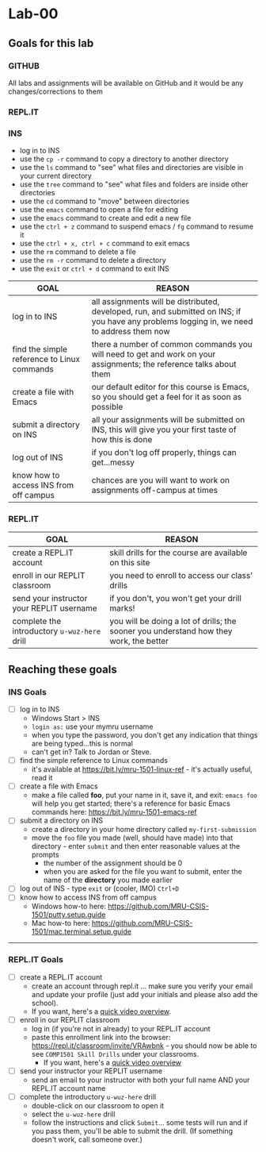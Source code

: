 # Lab-00

## Goals for this lab

### GITHUB

All labs and assignments will be available on GitHub and it would be any changes/corrections to them

### <span>REPL.IT</span>

### INS

- log in to INS
- use the `cp -r` command to copy a directory to another directory
- use the `ls` command to "see" what files and directories are visible in your current directory
- use the `tree` command to "see" what files and folders are inside other directories
- use the `cd` command to "move" between directories
- use the `emacs` command to open a file for editing
- use the `emacs` command to create and edit a new file
- use the `ctrl + z` command to suspend emacs / `fg` command to resume it
- use the `ctrl + x, ctrl + c` command to exit emacs
- use the `rm` command to delete a file
- use the `rm -r` command to delete a directory
- use the `exit` or `ctrl + d` command to exit INS

| GOAL                                        | REASON                                                                                                                                      |
| ------------------------------------------- | ------------------------------------------------------------------------------------------------------------------------------------------- |
| log in to INS                               | all assignments will be distributed, developed, run, and submitted on INS; if you have any problems logging in, we need to address them now |
| find the simple reference to Linux commands | there a number of common commands you will need to get and work on your assignments; the reference talks about them                         |
| create a file with Emacs                    | our default editor for this course is Emacs, so you should get a feel for it as soon as possible                                            |
| submit a directory on INS                   | all your assignments will be submitted on INS, this will give you your first taste of how this is done                                      |
| log out of INS                              | if you don't log off properly, things can get...messy                                                                                       |
| know how to access INS from off campus      | chances are you will want to work on assignments off-campus at times                                                                        |

### <span>REPL.IT</span>

| GOAL                                         | REASON                                                                                 |
| -------------------------------------------- | -------------------------------------------------------------------------------------- |
| create a REPL.IT account                     | skill drills for the course are available on this site                                 |
| enroll in our REPLIT classroom               | you need to enroll to access our class' drills                                         |
| send your instructor your REPLIT username    | if you don't, you won't get your drill marks!                                          |
| complete the introductory `u-wuz-here` drill | you will be doing a lot of drills; the sooner you understand how they work, the better |

## Reaching these goals

### INS Goals

- [ ] log in to INS
  - Windows Start > INS
  - `login as:` use your mymru username
  - when you type the password, you don't get any indication that things are being typed...this is normal
  - can't get in? Talk to Jordan or Steve.
- [ ] find the simple reference to Linux commands
  - it's available at https://bit.ly/mru-1501-linux-ref - it's actually useful, read it
- [ ] create a file with Emacs
  - make a file called **foo**, put your name in it, save it, and exit: `emacs foo` will help you get started; there's a reference for basic Emacs commands here: https://bit.ly/mru-1501-emacs-ref
- [ ] submit a directory on INS
  - create a directory in your home directory called `my-first-submission`
  - move the `foo` file you made (well, should have made) into that directory - enter `submit` and then enter reasonable values at the prompts
    - the number of the assignment should be 0
    - when you are asked for the file you want to submit, enter the name of the **directory** you made earlier
- [ ] log out of INS - type `exit` or (cooler, IMO) `Ctrl+D`
- [ ] know how to access INS from off campus
  - Windows how-to here: https://github.com/MRU-CSIS-1501/putty.setup.guide
  - Mac how-to here: https://github.com/MRU-CSIS-1501/mac.terminal.setup.guide

---

### REPL.IT Goals

- [ ] create a REPL.IT account
  - create an account through repl.it ... make sure you verify your email and update your profile (just add your initials and please also add the school).
  - If you want, here's a [quick video overview](https://drive.google.com/a/mtroyal.ca/file/d/1K-dHMREkC4_z_U5b7k4HUBLe0q8m3p5z/view?usp=sharing).
- [ ] enroll in our REPLIT classroom
  - log in (if you're not in already) to your REPL.IT account
  - paste this enrollment link into the browser: https://repl.it/classroom/invite/VRAwbnk - you should now be able to see `COMP1501 Skill Drills` under your classrooms.
    - If you want, here's a [quick video overview](https://drive.google.com/a/mtroyal.ca/file/d/1PqeRqn1-mPn2MYpNsPgWWP-SP_vnRxqf/view?usp=sharing)
- [ ] send your instructor your REPLIT username
  - send an email to your instructor with both your full name AND your REPL.IT account name
- [ ] complete the introductory `u-wuz-here` drill
  - double-click on our classroom to open it
  - select the `u-wuz-here` drill
  - follow the instructions and click `Submit`... some tests will run and if you pass them, you'll be able to submit the drill. (If something doesn't work, call someone over.)
